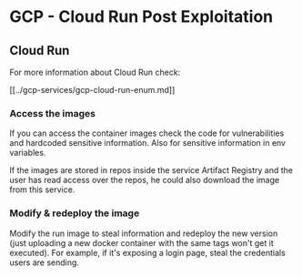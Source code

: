 # GCP - Cloud Run Post Exploitation

## Cloud Run

For more information about Cloud Run check:

[[../gcp-services/gcp-cloud-run-enum.md]]

### Access the images

If you can access the container images check the code for vulnerabilities and hardcoded sensitive information. Also for sensitive information in env variables.

If the images are stored in repos inside the service Artifact Registry and the user has read access over the repos, he could also download the image from this service.

### Modify & redeploy the image

Modify the run image to steal information and redeploy the new version (just uploading a new docker container with the same tags won't get it executed). For example, if it's exposing a login page, steal the credentials users are sending.

